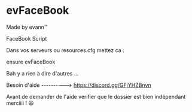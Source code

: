 # evFaceBook


Made by evann™

FaceBook Script 

Dans vos serveurs ou resources.cfg mettez ca :

ensure evFaceBook


Bah y a rien à dire d'autres ...

Besoin d'aide ----------> https://discord.gg/GFjYHZBnvn

Avant de demander de l'aide verifier que le dossier est bien indépendant merciiii ! 😆
